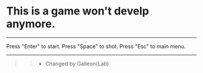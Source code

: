 # This is a game won't develp anymore.

---
Press "Enter" to start.
Press "Space" to shot.
Press "Esc" to main menu.

---

>>- Changed by Galleon(Lab)
